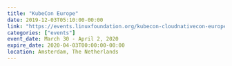 ```yaml
---
title: "KubeCon Europe"
date: 2019-12-03T05:10:00-00:00
link: "https://events.linuxfoundation.org/kubecon-cloudnativecon-europe/"
categories: ["events"]
event_date: March 30 - April 2, 2020
expire_date: 2020-04-03T00:00:00-00:00
location: Amsterdam, The Netherlands
---
```


